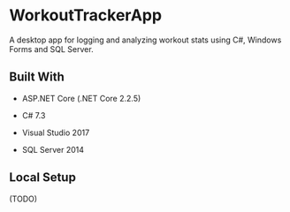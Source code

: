 # WorkoutTrackerApp
A desktop app for logging and analyzing workout stats using C#, Windows Forms and SQL Server.

## Built With
* ASP.NET Core (.NET Core 2.2.5)
* C# 7.3

* Visual Studio 2017
* SQL Server 2014

## Local Setup
(TODO)